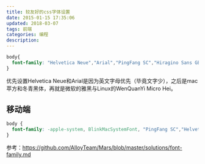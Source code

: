 ```yaml
---
title: 较友好的css字体设置
date: 2015-01-15 17:35:06
updated: 2018-03-07
tags: 前端
categories: 编程
description:
---
```



```css
body{
  font-family: "Helvetica Neue","Arial","PingFang SC","Hiragino Sans GB","STHeiti","Microsoft YaHei","WenQuanYi Micro Hei",sans-serif;
}
```

优先设置Helvetica Neue和Arial是因为英文字母优先（毕竟文字少），之后是mac苹方和冬青黑体，再就是微软的雅黑与Linux的WenQuanYi Micro Hei。

## 移动端

```css
body {
  font-family: -apple-system, BlinkMacSystemFont, "PingFang SC","Helvetica Neue",STHeiti,"Microsoft Yahei",Tahoma,Simsun,sans-serif;
}
```
参考：https://github.com/AlloyTeam/Mars/blob/master/solutions/font-family.md



